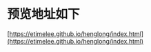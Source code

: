 # 预览地址如下
[https://etimelee.github.io/henglong/index.html](https://etimelee.github.io/henglong/index.html)
